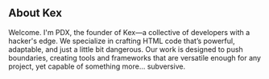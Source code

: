 <section id="bio">
  <h2>About Kex</h2>
  <p>Welcome. I'm PDX, the founder of Kex—a collective of developers with a hacker's edge. We specialize in crafting HTML code that’s powerful, adaptable, and just a little bit dangerous. Our work is designed to push boundaries, creating tools and frameworks that are versatile enough for any project, yet capable of something more... subversive.</p>

